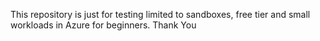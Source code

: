This repository is just for testing limited to sandboxes, free tier and small workloads in Azure for beginners.
Thank You
